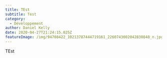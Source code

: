 ```yaml
---
title: TEst
subtitle: Test
category:
  - Développement
author: Daniel Kelly
date: 2020-04-27T21:24:15.025Z
featureImage: /img/94708422_10213787444719161_2260743602042830848_n.jpg
---
```

TEst